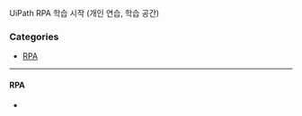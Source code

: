 UiPath RPA 학습 시작 (개인 연습, 학습 공간)

### Categories 

- [RPA](#RPA)    
     
----------------------------------

#### RPA        
-   
  
    
 
 
 
 
